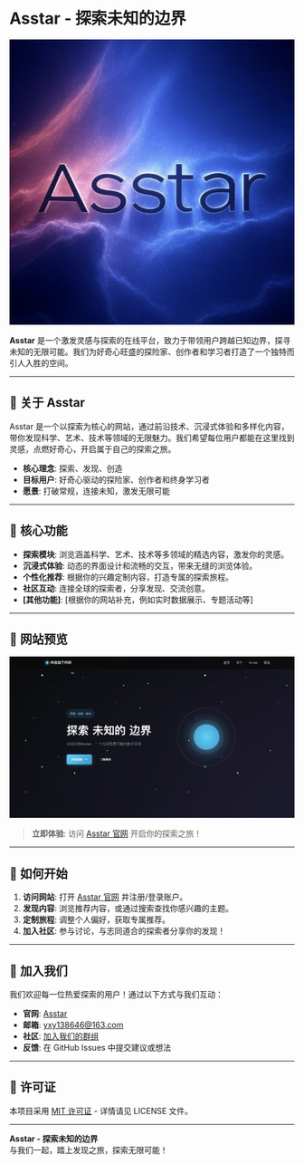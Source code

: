 # Asstar - 探索未知的边界

![Asstar Logo](./images/logo.jpg) <!-- 替换为你的网站 logo 链接 -->

**Asstar** 是一个激发灵感与探索的在线平台，致力于带领用户跨越已知边界，探寻未知的无限可能。我们为好奇心旺盛的探险家、创作者和学习者打造了一个独特而引人入胜的空间。

---

## 🌟 关于 Asstar

Asstar 是一个以探索为核心的网站，通过前沿技术、沉浸式体验和多样化内容，带你发现科学、艺术、技术等领域的无限魅力。我们希望每位用户都能在这里找到灵感，点燃好奇心，开启属于自己的探索之旅。

- **核心理念**: 探索、发现、创造
- **目标用户**: 好奇心驱动的探险家、创作者和终身学习者
- **愿景**: 打破常规，连接未知，激发无限可能

---

## 🚀 核心功能

- **探索模块**: 浏览涵盖科学、艺术、技术等多领域的精选内容，激发你的灵感。
- **沉浸式体验**: 动态的界面设计和流畅的交互，带来无缝的浏览体验。
- **个性化推荐**: 根据你的兴趣定制内容，打造专属的探索旅程。
- **社区互动**: 连接全球的探索者，分享发现、交流创意。
- **[其他功能]**: [根据你的网站补充，例如实时数据展示、专题活动等]

---

## 📸 网站预览

![网站截图](./images/website_photo.jpg) <!-- 替换为你的网站截图链接 -->

> **立即体验**: 访问 [Asstar 官网](https://asstar-x.github.io/) 开启你的探索之旅！ <!-- 替换为你的网站链接 -->

---

## 📖 如何开始

1. **访问网站**: 打开 [Asstar 官网](https://asstar-x.github.io/) 并注册/登录账户。
2. **发现内容**: 浏览推荐内容，或通过搜索查找你感兴趣的主题。
3. **定制旅程**: 调整个人偏好，获取专属推荐。
4. **加入社区**: 参与讨论，与志同道合的探索者分享你的发现！

---

## 🤝 加入我们

我们欢迎每一位热爱探索的用户！通过以下方式与我们互动：

- **官网**: [Asstar](https://asstar-x.github.io/)
- **邮箱**: yxy138646@163.com
- **社区**: [加入我们的群组](WX：AiSpinLab)
- **反馈**: 在 GitHub Issues 中提交建议或想法

---

## 📄 许可证

本项目采用 [MIT 许可证](LICENSE) - 详情请见 LICENSE 文件。

---

**Asstar - 探索未知的边界**  
与我们一起，踏上发现之旅，探索无限可能！